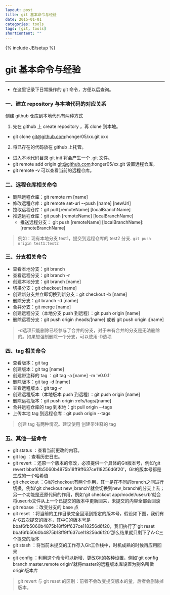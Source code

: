 ```yaml
---
layout: post
title: git 基本命令与经验
date: 2015-01-01
categories: tools
tags: [git, tools]
shortContent: ""
---
```

{% include JB/setup %}

# git 基本命令与经验
----

* 在这里记录下日常操作的 git 命令，方便以后查询。

### 一、建立 repository 与本地代码的对应关系

创建 github 仓库到本地代码有两种方式

1. 先在 github 上 create repository ，再 clone 到本地。
  * git clone git@github.com:honger05/xx.git xxx
2. 将已存在的代码放在 github 上托管。
  * 进入本地代码目录 git init 将会产生一个 .git 文件。
  * git remote add origin git@github.com:honger05/xx.git 设置远程仓库。
  * git remote -v 可以查看当前的远程仓库。


### 二、远程仓库相关命令

* 删除远程仓库：git remote rm [name]
* 修改远程仓库：git remote set-url --push [name] [newUrl]
* 拉取远程仓库：git pull [remoteName] [localBranchName]
* 推送远程仓库：git push [remoteName] [localBranchName]
  - 推送远程分支： git push [remoteName] [localBranchName]:[remoteBranchName]

> 例如：现有本地分支 test1，提交到远程仓库的 test2 分支.
  `git push origin test1:test2`

<!--break-->

### 三、分支相关命令

* 查看本地分支：git branch
* 查看远程分支：git branch -r
* 创建本地分支：git branch [name]
* 切换分支：git checkout [name]
* 创建新分支并立即切换到新分支：git checkout -b [name]
* 删除分支：git branch -d [name]
* 合并分支：git merge [name]
* 创建远程分支（本地分支 push 到远程）：git push origin [name]
* 删除远程分支：git push origin :heads/[name] 或者 git push origin :[name]

> -d选项只能删除已经参与了合并的分支，对于未有合并的分支是无法删除的。如果想强制删除一个分支，可以使用-D选项

### 四、tag 相关命令

* 查看版本：git tag
* 创建版本：git tag [name]
* 创建带注释的 tag ：git tag -a [name] -m 'v0.0.1'
* 删除版本：git tag -d [name]
* 查看远程版本：git tag -r
* 创建远程版本（本地版本 push 到远程）：git push origin [name]
* 删除远程版本：git push origin :refs/tags/[name]
* 合并远程仓库的 tag 到本地：git pull origin --tags
* 上传本地 tag 到远程仓库：git push origin --tags


> 创建 tag 有两种情况。建议使用 创建带注释的 tag

### 五、其他一些命令

* git status ：查看当前更改的内容。
* git log ：查看历史日志。
* git revert ：还原一个版本的修改，必须提供一个具体的Git版本号，例如'git revert bbaf6fb5060b4875b18ff9ff637ce118256d6f20'，Git的版本号都是生成的一个哈希值
* git checkout ：Git的checkout有两个作用，其一是在不同的branch之间进行切换，例如'git checkout new_branch'就会切换到new_branch的分支上去；另一个功能是还原代码的作用，例如'git checkout app/model/user.rb'就会将user.rb文件从上一个已提交的版本中更新回来，未提交的内容全部会回滚
* git rebase ：改变分支的 base 点
* git reset ：将当前的工作目录完全回滚到指定的版本号，假设如下图，我们有A-G五次提交的版本，其中C的版本号是 bbaf6fb5060b4875b18ff9ff637ce118256d6f20，我们执行了'git reset bbaf6fb5060b4875b18ff9ff637ce118256d6f20'那么结果就只剩下了A-C三个提交的版本
* git stash ：将当前未提交的工作存入Git工作栈中，时机成熟的时候再应用回来
* git config ：利用这个命令可以新增、更改Git的各种设置，例如'git config branch.master.remote origin'就将master的远程版本库设置为别名叫做origin版本库

> git revert 与 git reset 的区别：前者不会改变提交版本的量，后者会删除掉版本。


